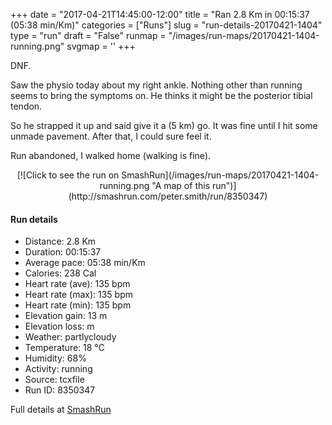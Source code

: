 +++
date = "2017-04-21T14:45:00-12:00"
title = "Ran 2.8 Km in 00:15:37 (05:38 min/Km)"
categories = ["Runs"]
slug = "run-details-20170421-1404"
type = "run"
draft = "False"
runmap = "/images/run-maps/20170421-1404-running.png"
svgmap = '<polyline points="89 52, 90 51, 94 45, 97 39, 97 37, 98 36, 99 35, 99 35, 98 34, 99 33, 100 30, 100 29, 97 29, 82 26, 75 27, 70 29, 70 29, 69 31, 65 32, 61 32, 59 33, 57 33, 55 34, 51 37, 48 39, 44 42, 37 48, 35 49, 32 51, 30 53, 28 54, 28 55, 24 57, 21 60, 17 63, 16 64, 14 65, 13 67, 7 71, 0 73, 4 72, 8 71, 10 69, 13 68, 15 66, 18 65, 18 64, 20 63, 23 60, 24 59, 26 57, 30 54">'
+++

DNF. 

Saw the physio today about my right ankle. Nothing other than running seems to bring the symptoms on. He thinks it might be the posterior tibial tendon. 

So he strapped it up and said give it a (5 km) go. It was fine until I hit some unmade pavement. After that, I could sure feel it. 

Run abandoned, I walked home (walking is fine). 

<!--more-->

<center>
[![Click to see the run on SmashRun](/images/run-maps/20170421-1404-running.png "A map of this run")](http://smashrun.com/peter.smith/run/8350347)
</center>

#### Run details

* Distance: 2.8 Km
* Duration: 00:15:37
* Average pace: 05:38 min/Km
* Calories: 238 Cal
* Heart rate (ave): 135 bpm
* Heart rate (max): 135 bpm
* Heart rate (min): 135 bpm
* Elevation gain: 13 m
* Elevation loss:  m
* Weather: partlycloudy
* Temperature: 18 &deg;C
* Humidity: 68%
* Activity: running
* Source: tcxfile
* Run ID: 8350347

Full details at [SmashRun](http://smashrun.com/peter.smith/run/8350347)